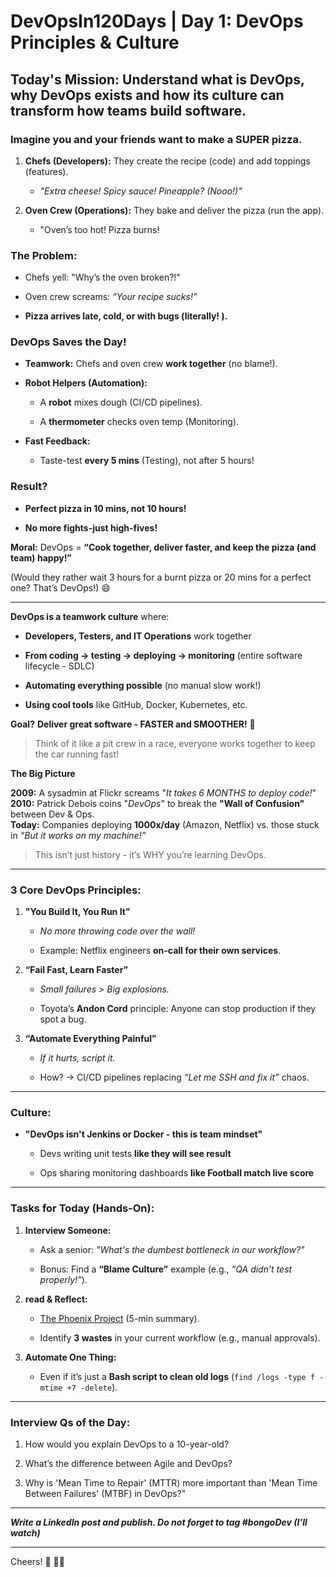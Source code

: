 


# DevOpsIn120Days | Day 1: DevOps Principles & Culture


## Today's Mission: Understand what is DevOps, why DevOps exists  and how its culture can transform how teams build software.

### Imagine you and your friends want to make a SUPER pizza.

1.  **Chefs (Developers):**  They create the recipe (code) and add toppings (features).
    
    -   _"Extra cheese! Spicy sauce! Pineapple? (Nooo!)"_
        
2.  **Oven Crew (Operations):**  They bake and deliver the pizza (run the app).
    
    -  "Oven’s too hot! Pizza burns! 
        

### **The Problem:**

-   Chefs yell:  "Why’s the oven broken?!"
    
-   Oven crew screams:  _“Your recipe sucks!”_
    
-   **Pizza arrives late, cold, or with bugs (literally! ).**
    

### **DevOps Saves the Day!**

-   **Teamwork:**  Chefs and oven crew  **work together**  (no blame!).
    
-   **Robot Helpers (Automation):**
    
    -   A  **robot**  mixes dough (CI/CD pipelines).
        
    -   A  **thermometer**  checks oven temp (Monitoring).
        
-   **Fast Feedback:**
    
    -   Taste-test  **every 5 mins**  (Testing), not after 5 hours!
        

### **Result?**

-   **Perfect pizza in 10 mins, not 10 hours!**
    
-   **No more fights-just high-fives!** 
    

**Moral:**  DevOps =  **“Cook together, deliver faster, and keep the pizza (and team) happy!”**

(Would they rather wait 3 hours for a burnt pizza or 20 mins for a perfect one? That’s DevOps!)  😄

---
**DevOps is a teamwork culture**  where:

-   **Developers, Testers, and IT Operations**  work together
    
-   **From coding → testing → deploying → monitoring**  (entire software lifecycle - SDLC)
    
-   **Automating everything possible**  (no manual slow work!)
    
-   **Using cool tools**  like GitHub, Docker, Kubernetes, etc.
    

**Goal?**  **Deliver great software - FASTER and SMOOTHER!**  🚀

> Think of it like a pit crew in a race, everyone works together to keep the car running fast!

**The Big Picture**

**2009:**  A sysadmin at Flickr screams "*It takes 6 MONTHS to deploy code!*"  
**2010:**  Patrick Debois coins  "*DevOps*"  to break the  **"Wall of Confusion"**  between Dev & Ops.  
**Today:**  Companies deploying  **1000x/day**  (Amazon, Netflix) vs. those stuck in  _“But it works on my machine!”_

> This isn’t just history - it’s WHY you’re learning DevOps.

---

### **3 Core DevOps Principles:**

1.  **"You Build It, You Run It"**
    
    -   _No more throwing code over the wall!_
        
    -   Example: Netflix engineers  **on-call for their own services**.
        
2.  **“Fail Fast, Learn Faster”**
    
    -   _Small failures > Big explosions._
        
    -   Toyota’s  **Andon Cord**  principle: Anyone can stop production if they spot a bug.
        
3.  **“Automate Everything Painful”**
    
    -   _If it hurts, script it._
        
    -   How? → CI/CD pipelines replacing  _“Let me SSH and fix it”_  chaos.
        

----------

### **Culture:**

-   **"DevOps isn't Jenkins or Docker - this is team mindset"**
    
    -   Devs writing unit tests  **like they will see result**
        
    -   Ops sharing monitoring dashboards  **like Football match live score**
        

----------

### **Tasks for Today (Hands-On):**

1.  **Interview Someone:**
    
    -   Ask a senior:  _"What's the dumbest bottleneck in our workflow?"_
        
    -   Bonus: Find a  **“Blame Culture”**  example (e.g.,  _“QA didn’t test properly!”_).
        
2.  **read & Reflect:**
    
    -   [The Phoenix Project](https://www.runn.io/blog/the-phoenix-project-summary)  (5-min summary).
        
    -   Identify  **3 wastes**  in your current workflow (e.g., manual approvals).
        
3.  **Automate One Thing:**
    
    -   Even if it’s just a  **Bash script to clean old logs**  (`find /logs -type f -mtime +7 -delete`).
        

----------

### Interview Qs of the Day:

1.  How would you explain DevOps to a 10-year-old?
    
2.  What’s the difference between Agile and DevOps?
    
3.  Why is 'Mean Time to Repair' (MTTR) more important than 'Mean Time Between Failures' (MTBF) in DevOps?"

---
**_Write a LinkedIn post and publish. Do not forget to tag #bongoDev (I'll watch)_**

---
Cheers! 🚀 🚀🚀